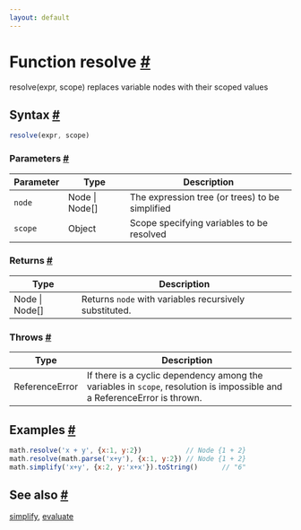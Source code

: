 ```yaml
---
layout: default
---
```


<!-- Note: This file is automatically generated from source code comments. Changes made in this file will be overridden. -->

<h1 id="function-resolve">Function resolve <a href="#function-resolve" title="Permalink">#</a></h1>

resolve(expr, scope) replaces variable nodes with their scoped values


<h2 id="syntax">Syntax <a href="#syntax" title="Permalink">#</a></h2>

```js
resolve(expr, scope)
```

<h3 id="parameters">Parameters <a href="#parameters" title="Permalink">#</a></h3>

Parameter | Type | Description
--------- | ---- | -----------
`node` | Node &#124; Node[] |  The expression tree (or trees) to be simplified
`scope` | Object |  Scope specifying variables to be resolved

<h3 id="returns">Returns <a href="#returns" title="Permalink">#</a></h3>

Type | Description
---- | -----------
Node &#124; Node[] | Returns `node` with variables recursively substituted.


<h3 id="throws">Throws <a href="#throws" title="Permalink">#</a></h3>

Type | Description
---- | -----------
ReferenceError |  If there is a cyclic dependency among the variables in `scope`, resolution is impossible and a ReferenceError is thrown.

<h2 id="examples">Examples <a href="#examples" title="Permalink">#</a></h2>

```js
math.resolve('x + y', {x:1, y:2})           // Node {1 + 2}
math.resolve(math.parse('x+y'), {x:1, y:2}) // Node {1 + 2}
math.simplify('x+y', {x:2, y:'x+x'}).toString()      // "6"
```


<h2 id="see-also">See also <a href="#see-also" title="Permalink">#</a></h2>

[simplify](simplify.html),
[evaluate](evaluate.html)
